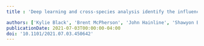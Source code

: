 ```yaml
---
title : 'Deep learning and cross-species analysis identify the influences of sex and cannabinoid signaling on cerebellar vermis morphology'

authors: ['Kylie Black', 'Brent McPherson', 'John Hainline', 'Shawyon Baygani', 'Brynna Webb', 'Tristen Mier', 'Amanda Essex', 'Ken Mackie', 'Franco Pestilli', 'Anna Kalinovsky']
publicationDate: 2021-07-03T00:00:00-04:00
doi: '10.1101/2021.07.03.450642'
---
```

